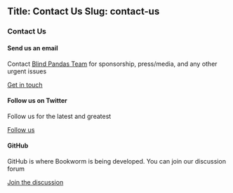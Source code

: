 Title: Contact Us
Slug: contact-us
------------------------

<section class="services p-1 p-md-2 m-1 w-100">
  <div class="container-fluid d-flex align-items-center flex-column">
    <div class="row text-center">
      <h3 class="sr-only">Contact Us</h3>
      <div class="col-md-3 d-flex align-items-stretch p-2 mx-auto">
        <div class="icon-box p-1 m-2">
          <div class="icon p-2 text-secondary" role="presentation">
            <i class="fa fw fa-5x fa-envelope"></i>
          </div>
          <h4 class="title h4 pt-2">Send us an email</h4>
          <p class="description mx-md-5">Contact <a href="https://blindpandas.com">Blind Pandas Team</a> for sponsorship, press/media, and any other urgent issues</p>
          <a href="mailto:info@blindpandas.com" class="btn btn-outline-dark btn-sm">Get in touch</a>
        </div>
      </div>
      <div class="col-md-3 d-flex align-items-stretch p-2 mx-auto">
        <div class="icon-box p-1 m-2">
          <div class="icon p-2 text-secondary" role="presentation">
            <i class="fab fw fa-5x fa-twitter"></i>
          </div>
          <h4 class="title h4 pt-2">Follow us on Twitter</h4>
          <p class="description mx-md-5">Follow us for the latest and greatest</p>
          <a href="https://twitter.com/blindpandas" class="btn btn-info btn-sm">Follow us</a>
        </div>
      </div>
      <div class="col-md-3 d-flex align-items-stretch p-2 mx-auto">
        <div class="icon-box p-1 m-2">
          <div class="icon p-2 text-secondary" role="presentation">
            <i class="fab fw fa-5x fa-github"></i>
          </div>
          <h4 class="title h4 pt-2">GitHub</h4>
          <p class="description mx-md-5">GitHub is where Bookworm is being developed. You can join our discussion forum</p>
          <a href="https://github.com/blindpandas/bookworm/discussions/" class="btn btn-primary btn-sm">Join the discussion</a>
        </div>
      </div>
    </div>
  </div>
</section>